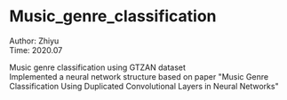 # Music_genre_classification
Author: Zhiyu  \
Time: 2020.07 


Music genre classification using GTZAN dataset \
Implemented a neural network structure based on paper "Music Genre Classification Using Duplicated Convolutional Layers in Neural Networks" 
